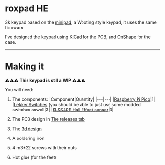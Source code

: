 # roxpad HE
3k keypad based on the [minipad](https://github.com/minipadKB), a Wooting style keypad, it uses the same firmware

I've designed the keypad using [KiCad](https://www.kicad.org/) for the PCB, and [OnShape](https://www.onshape.com/en/) for the case.

---
# Making it
**⚠️⚠️⚠️ This keypad is still a WIP ⚠️⚠️⚠️**

You will need:
1) The components:
    |Component|Quantity|
    |---|---|
    |[Raspberry Pi Pico](https://es.aliexpress.com/item/1005003796653297.html)|1|
    |[Lekker Switches](https://next.wooting.io/product/lekker-switch-linear60-12-pack) (you should be able to just use some modded switches aswell|3|
    |[SLSS49E Hall Effect sensor](https://www.lcsc.com/product-detail/Hall-Sensor_Slkor-SLKORMICRO-Elec-SLSS49E-3_C2904393.html)|3|
    
1) The PCB design in [The releases tab](https://github.com/roxandtol/roxpad/releases/latest)
1) The [3d design](https://www.printables.com/model/421393-roxpad-v2)
1) A soldering iron
1) 4 m3*22 screws with their nuts
1) Hot glue (for the feet)
